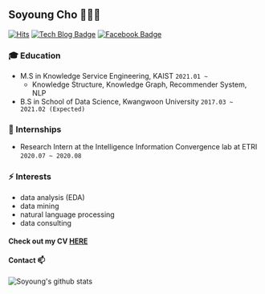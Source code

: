 ## Soyoung Cho 👩🏻‍💻

[![Hits](https://hits.seeyoufarm.com/api/count/incr/badge.svg?url=https%3A%2F%2Fgithub.com%2FSoYoungCho)](https://hits.seeyoufarm.com)
[![Tech Blog Badge](http://img.shields.io/badge/-Tech%20blog-black?style=flat-square&logo=github&link=https://blog.naver.com/wazoskee)](https://blog.naver.com/wazoskee)
[![Facebook Badge](https://img.shields.io/badge/facebook-1877f2?style=flat-square&logo=facebook&logoColor=white&link=https://https://www.facebook.com/soyoung.cho.543/)](https://www.facebook.com/soyoung.cho.543/)
	
### :mortar_board: Education
- M.S in Knowledge Service Engineering, KAIST `2021.01 ~`
  - Knowledge Structure, Knowledge Graph, Recommender System, NLP
- B.S in School of Data Science, Kwangwoon University `2017.03 ~ 2021.02 (Expected)`

### 🔭 Internships
- Research Intern at the Intelligence Information Convergence lab at ETRI ```2020.07 ~ 2020.08```

### ⚡ Interests
- data analysis (EDA)
- data mining
- natural language processing
- data consulting

#### Check out my CV [HERE](https://github.com/SoYoungCho/CV/blob/master/Soyoung_Cho_CV.pdf)
#### Contact 📫 

<!--
**SoYoungCho/SoYoungCho** is a ✨ _special_ ✨ repository because its `README.md` (this file) appears on your GitHub profile.

Here are some ideas to get you started:

- 🔭 I’m currently working on ...
- 🌱 I’m currently learning ...
- 👯 I’m looking to collaborate on ...
- 🤔 I’m looking for help with ...
- 💬 Ask me about ...
- 📫 How to reach me: ...
- 😄 Pronouns: ...
- ⚡ Fun fact: ...
-->

![Soyoung's github stats](https://github-readme-stats.vercel.app/api?username=SoYoungCho&show_icons=true&hide_border=true) 
